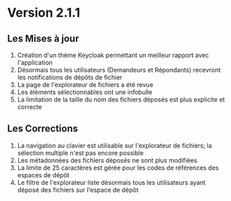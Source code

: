 # Version 2.1.1

## Les Mises à jour

1. Création d'un thème Keycloak permettant un meilleur rapport avec l'application
2. Désormais tous les utilisateurs (Demandeurs et Répondants) recevront les notifications de dépôts de fichier
3. La page de l'explorateur de fichiers a été revue
4. Les éléments sélectionnables ont une infobulle
5. La limitation de la taille du nom des fichiers déposés est plus explicite et correcte


## Les Corrections

1. La navigation au clavier est utilisable sur l'explorateur de fichiers; la sélection multiple n'est pas encore possible
2. Les métadonnées des fichiers déposés ne sont plus modifiées
3. La limite de 25 caractères est gérée pour les codes de références des espaces de dépôt
4. Le filtre de l'explorateur liste désormais tous les utilisateurs ayant déposé des fichiers sur l'espace de dépôt

